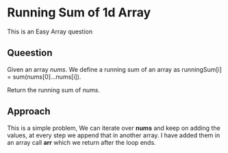 # Running Sum of 1d Array

This is an Easy Array question

## Queestion
Given an array *nums*. We define a running sum of an array as runningSum[i] = sum(nums[0]…nums[i]).

Return the running sum of *nums*.

## Approach
This is a simple problem, We can iterate over **nums** and keep on adding the values, at every step we append that in another array.
I have added them in an array call **arr** which we return after the loop ends.
